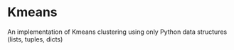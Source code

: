 # Kmeans
An implementation of Kmeans clustering using only Python data structures (lists, tuples, dicts)
